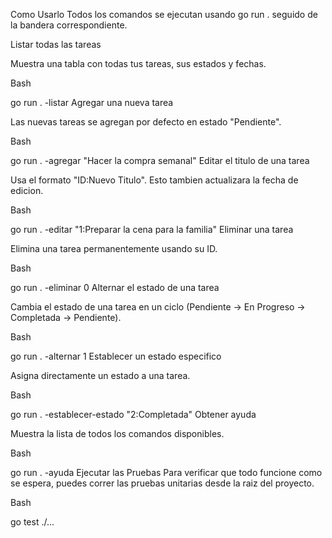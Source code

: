 Como Usarlo
Todos los comandos se ejecutan usando go run . seguido de la bandera correspondiente.

Listar todas las tareas

Muestra una tabla con todas tus tareas, sus estados y fechas.

Bash

go run . -listar
Agregar una nueva tarea

Las nuevas tareas se agregan por defecto en estado "Pendiente".

Bash

go run . -agregar "Hacer la compra semanal"
Editar el titulo de una tarea

Usa el formato "ID:Nuevo Titulo". Esto tambien actualizara la fecha de edicion.

Bash

go run . -editar "1:Preparar la cena para la familia"
Eliminar una tarea

Elimina una tarea permanentemente usando su ID.

Bash

go run . -eliminar 0
Alternar el estado de una tarea

Cambia el estado de una tarea en un ciclo (Pendiente -> En Progreso -> Completada -> Pendiente).

Bash

go run . -alternar 1
Establecer un estado especifico

Asigna directamente un estado a una tarea.

Bash

go run . -establecer-estado "2:Completada"
Obtener ayuda

Muestra la lista de todos los comandos disponibles.

Bash

go run . -ayuda
Ejecutar las Pruebas
Para verificar que todo funcione como se espera, puedes correr las pruebas unitarias desde la raiz del proyecto.

Bash

go test ./...